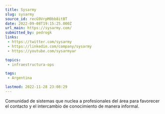 ```yaml
---
title: Sysarmy
slug: sysarmy
source_id: recG9VrpM0bb8itBT
date: 2022-09-08T19:15:25.000Z
url_main: https://sysarmy.com/
submitted_by: pedrogk
links: 
 - https://twitter.com/sysarmy
 - https://linkedin.com/company/sysarmy
 - https://youtube.com/sysarmyar

topics: 
 - infraestructura-ops

tags: 
 - Argentina

lastmod: 2022-11-28 23:08:29
---
```


Comunidad de sistemas que nuclea a profesionales del área para favorecer el contacto y el intercambio de conocimiento de manera informal.

